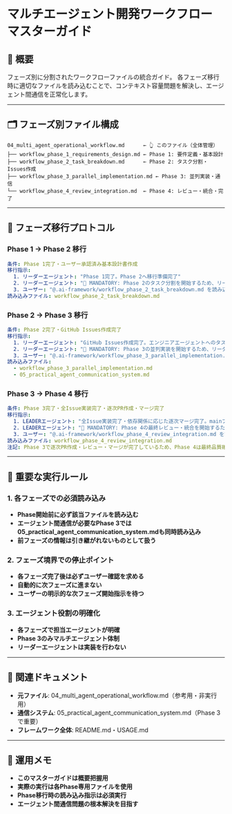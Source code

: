 # マルチエージェント開発ワークフロー マスターガイド

## 🎯 概要
フェーズ別に分割されたワークフローファイルの統合ガイド。
各フェーズ移行時に適切なファイルを読み込むことで、コンテキスト容量問題を解決し、エージェント間通信を正常化します。

---

## 🗂️ フェーズ別ファイル構成

```
04_multi_agent_operational_workflow.md      ← 👆 このファイル（全体管理）
├── workflow_phase_1_requirements_design.md ← Phase 1: 要件定義・基本設計
├── workflow_phase_2_task_breakdown.md      ← Phase 2: タスク分割・Issues作成
├── workflow_phase_3_parallel_implementation.md ← Phase 3: 並列実装・通信
└── workflow_phase_4_review_integration.md  ← Phase 4: レビュー・統合・完了
```

---

## 🔄 フェーズ移行プロトコル

### **Phase 1 → Phase 2 移行**
```yaml
条件: Phase 1完了・ユーザー承認済み基本設計書作成
移行指示: 
  1. リーダーエージェント: "Phase 1完了。Phase 2へ移行準備完了"
  2. リーダーエージェント: "🚨 MANDATORY: Phase 2のタスク分割を開始するため、リーダーエージェントに @.ai-framework/workflow_phase_2_task_breakdown.md を読み込ませてください。"
  3. ユーザー: "@.ai-framework/workflow_phase_2_task_breakdown.md を読み込んでPhase 2を開始してください"
読み込みファイル: workflow_phase_2_task_breakdown.md
```

### **Phase 2 → Phase 3 移行**
```yaml
条件: Phase 2完了・GitHub Issues作成完了
移行指示:
  1. リーダーエージェント: "GitHub Issues作成完了。エンジニアエージェントへのタスク分配準備完了"
  2. リーダーエージェント: "🚨 MANDATORY: Phase 3の並列実装を開始するため、リーダーエージェントに @.ai-framework/workflow_phase_3_parallel_implementation.md と @.ai-framework/05_practical_agent_communication_system.md を読み込ませてください。"
  3. ユーザー: "@.ai-framework/workflow_phase_3_parallel_implementation.md と @.ai-framework/05_practical_agent_communication_system.md を読み込んでPhase 3を開始してください"
読み込みファイル: 
  - workflow_phase_3_parallel_implementation.md
  - 05_practical_agent_communication_system.md
```

### **Phase 3 → Phase 4 移行**
```yaml
条件: Phase 3完了・全Issue実装完了・逐次PR作成・マージ完了
移行指示:
  1. LEADERエージェント: "全Issue実装完了・依存関係に応じた逐次マージ完了。mainブランチに全機能統合済み"
  2. LEADERエージェント: "🚨 MANDATORY: Phase 4の最終レビュー・統合を開始するため、リーダーエージェントに @.ai-framework/workflow_phase_4_review_integration.md を読み込ませてください。"
  3. ユーザー: "@.ai-framework/workflow_phase_4_review_integration.md を読み込んでPhase 4を開始してください"
読み込みファイル: workflow_phase_4_review_integration.md
注記: Phase 3で逐次PR作成・レビュー・マージが完了しているため、Phase 4は最終品質確認・プロジェクト完了処理
```

---

## 🚨 重要な実行ルール

### **1. 各フェーズでの必須読み込み**
- **Phase開始前に必ず該当ファイルを読み込む**
- **エージェント間通信が必要なPhase 3では05_practical_agent_communication_system.mdも同時読み込み**
- **前フェーズの情報は引き継がれないものとして扱う**

### **2. フェーズ境界での停止ポイント**
- **各フェーズ完了後は必ずユーザー確認を求める**
- **自動的に次フェーズに進まない**
- **ユーザーの明示的な次フェーズ開始指示を待つ**

### **3. エージェント役割の明確化**
- **各フェーズで担当エージェントが明確**
- **Phase 3のみマルチエージェント体制**
- **リーダーエージェントは実装を行わない**


---

## 🔗 関連ドキュメント
- **元ファイル**: 04_multi_agent_operational_workflow.md（参考用・非実行用）
- **通信システム**: 05_practical_agent_communication_system.md（Phase 3で重要）
- **フレームワーク全体**: README.md・USAGE.md

---

## 📝 運用メモ
- **このマスターガイドは概要把握用**
- **実際の実行は各Phase専用ファイルを使用**
- **Phase移行時の読み込み指示は必須実行**
- **エージェント間通信問題の根本解決を目指す** 